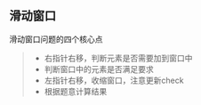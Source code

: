 ## 滑动窗口
滑动窗口问题的四个核心点
> * 右指针右移，判断元素是否需要加到窗口中
> * 判断窗口中的元素是否满足要求
> * 左指针右移，收缩窗口，注意更新check
> * 根据题意计算结果
